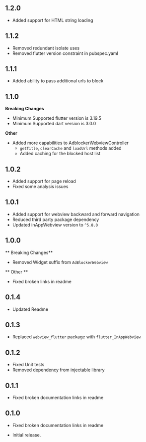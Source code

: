 ## 1.2.0
* Added support for HTML string loading

## 1.1.2
* Removed redundant isolate uses
* Removed flutter version constraint in pubspec.yaml

## 1.1.1
* Added ability to pass additional urls to block

## 1.1.0
**Breaking Changes**
* Minimum Supported flutter version is 3.19.5
* Minimum Supported dart version is 3.0.0

**Other**
* Added more capabilities to AdblockerWebviewController
  * `getTitle`, `clearCache` and `loadUrl` methods added
  * Added caching for the blocked host list


## 1.0.2
* Added support for page reload
* Fixed some analysis issues

## 1.0.1
* Added support for webview backward and forward navigation
* Reduced third party package dependency
* Updated inAppWebview version to `^5.8.0`

## 1.0.0
** Breaking Changes**
* Removed Widget suffix from `AdBlockerWebview`

** Other **
* Fixed broken links in readme
## 0.1.4
* Updated Readme
## 0.1.3
* Replaced `webview_flutter` package with `flutter_InAppWebview`

## 0.1.2
* Fixed Unit tests
* Removed dependency from injectable library

## 0.1.1
* Fixed broken documentation links in readme

## 0.1.0
* Fixed broken documentation links in readme

* Initial release.
